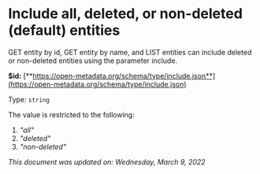 # Include all, deleted, or non-deleted (default) entities

GET entity by id, GET entity by name, and LIST entities can include deleted or non-deleted entities using the parameter include.

**$id:** [**https://open-metadata.org/schema/type/include.json**](https://open-metadata.org/schema/type/include.json)

Type: `string`

The value is restricted to the following: 

 1. _"all"_
 2. _"deleted"_
 3. _"non-deleted"_


_This document was updated on: Wednesday, March 9, 2022_